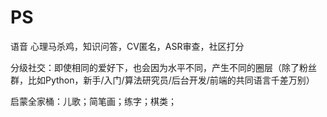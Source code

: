 # PS

语音 心理马杀鸡，知识问答，CV匿名，ASR审查，社区打分

分级社交：即使相同的爱好下，也会因为水平不同，产生不同的圈层（除了粉丝群，比如Python，新手/入门/算法研究员/后台开发/前端的共同语言千差万别）

启蒙全家桶：儿歌；简笔画；练字；棋类；

